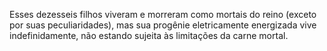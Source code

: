 ﻿Esses dezesseis filhos viveram e morreram como mortais do reino (exceto por suas peculiaridades), mas sua progênie eletricamente energizada vive indefinidamente, não estando sujeita às limitações da carne mortal.